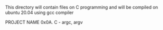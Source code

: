 This directory will contain files on C programming and will be compiled on ubuntu 20.04 using gcc compiler

PROJECT NAME
0x0A. C - argc, argv
